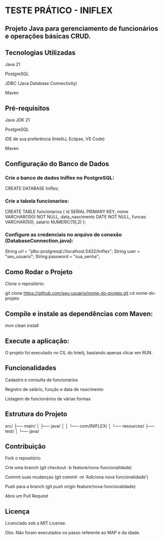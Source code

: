# TESTE PRÁTICO - INIFLEX

## Projeto Java para gerenciamento de funcionários e operações básicas CRUD.

## Tecnologias Utilizadas

Java 21

PostgreSQL

JDBC (Java Database Connectivity)

Maven

## Pré-requisitos

Java JDK 21

PostgreSQL

IDE de sua preferência (IntelliJ, Eclipse, VS Code)

Maven

## Configuração do Banco de Dados

### Crie o banco de dados Iniflex no PostgreSQL:

CREATE DATABASE Iniflex;

### Crie a tabela funcionarios:

CREATE TABLE funcionarios (
    id SERIAL PRIMARY KEY,
    nome VARCHAR(100) NOT NULL,
    data_nascimento DATE NOT NULL,
    funcao VARCHAR(50),
    salario NUMERIC(10,2)
);

### Configure as credenciais no arquivo de conexão (DatabaseConnection.java):

String url = "jdbc:postgresql://localhost:5432/Iniflex";
String user = "seu_usuario";
String password = "sua_senha";

## Como Rodar o Projeto

Clone o repositório:

git clone https://github.com/seu-usuario/nome-do-projeto.git
cd nome-do-projeto

## Compile e instale as dependências com Maven:

mvn clean install

## Execute a aplicação:

O projeto foi executado no CIL do Intelij, bastando apenas clicar em RUN.

## Funcionalidades

Cadastro e consulta de funcionários

Registro de salário, função e data de nascimento

Listagem de funcionários de várias formas

## Estrutura do Projeto

src/
├── main/
│   ├── java/
│   │   └── com/INIFLEX/
│   └── resources/
├── test/
│   └── java/

## Contribuição

Fork o repositório

Crie uma branch (git checkout -b feature/nova-funcionalidade)

Commit suas mudanças (git commit -m 'Adiciona nova funcionalidade')

Push para a branch (git push origin feature/nova-funcionalidade)

Abra um Pull Request

## Licença

Licenciado sob a MIT License.


Obs: Não foram executados os passo referente ao MAP e da idade.
